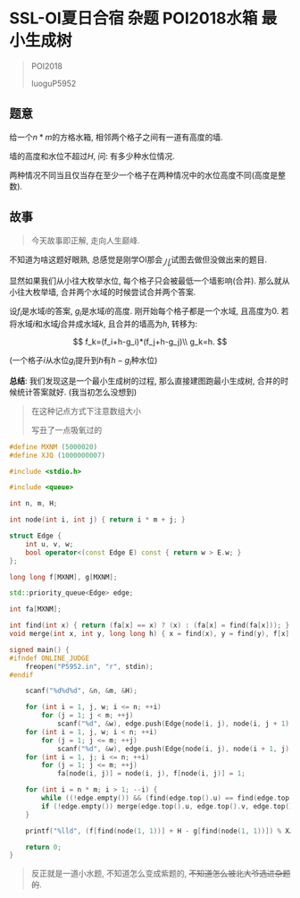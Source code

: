 # SSL-OI夏日合宿 杂题 POI2018水箱 最小生成树

> POI2018
> 
> luoguP5952

## 题意

给一个$n*m$的方格水箱, 相邻两个格子之间有一道有高度的墙. 

墙的高度和水位不超过$H$, 问: 有多少种水位情况.

两种情况不同当且仅当存在至少一个格子在两种情况中的水位高度不同(高度是整数).

## 故事

> 今天故事即正解, 走向人生巅峰.

不知道为啥这题好眼熟, 总感觉是刚学OI那会<font size="4">$_{儿}$</font>试图去做但没做出来的题目. 

显然如果我们从小往大枚举水位, 每个格子只会被最低一个墙影响(合并). 那么就从小往大枚举墙, 合并两个水域的时候尝试合并两个答案.

设$f_i$是水域$i$的答案, $g_i$是水域$i$的高度. 刚开始每个格子都是一个水域, 且高度为$0$. 若将水域$i$和水域$j$合并成水域$k$, 且合并的墙高为$h$, 转移为:

$$
f_k=(f_i+h-g_i)*(f_j+h-g_j)\\
g_k=h.
$$

(一个格子$i$从水位$g_i$提升到$h$有$h-g_i$种水位)

**总结**: 我们发现这是一个最小生成树的过程, 那么直接建图跑最小生成树, 合并的时候统计答案就好. (我当初怎么没想到)

> 在这种记点方式下注意数组大小
> 
> 写丑了一点吸氧过的

``` cpp
#define MXNM (5000020)
#define XJQ (1000000007)

#include <stdio.h>

#include <queue>

int n, m, H;

int node(int i, int j) { return i * m + j; }

struct Edge {
    int u, v, w;
    bool operator<(const Edge E) const { return w > E.w; }
};

long long f[MXNM], g[MXNM];

std::priority_queue<Edge> edge;

int fa[MXNM];

int find(int x) { return (fa[x] == x) ? (x) : (fa[x] = find(fa[x])); }
void merge(int x, int y, long long h) { x = find(x), y = find(y), f[x] = ((f[x] + h - g[x]) * (f[y] + h - g[y])) % XJQ, g[x] = h, fa[y] = x; }

signed main() {
#ifndef ONLINE_JUDGE
    freopen("P5952.in", "r", stdin);
#endif

    scanf("%d%d%d", &n, &m, &H);

    for (int i = 1, j, w; i <= n; ++i)
        for (j = 1; j < m; ++j)
            scanf("%d", &w), edge.push(Edge{node(i, j), node(i, j + 1), w});
    for (int i = 1, j, w; i < n; ++i)
        for (j = 1; j <= m; ++j)
            scanf("%d", &w), edge.push(Edge{node(i, j), node(i + 1, j), w});
    for (int i = 1, j; i <= n; ++i)
        for (j = 1; j <= m; ++j)
            fa[node(i, j)] = node(i, j), f[node(i, j)] = 1;

    for (int i = n * m; i > 1; --i) {
        while ((!edge.empty()) && (find(edge.top().u) == find(edge.top().v))) edge.pop();
        if (!edge.empty()) merge(edge.top().u, edge.top().v, edge.top().w);
    }

    printf("%lld", (f[find(node(1, 1))] + H - g[find(node(1, 1))]) % XJQ);

    return 0;
}
```

> 反正就是一道小水题, 不知道怎么变成紫题的, ~~不知道怎么被北大爷选进杂题的~~.
